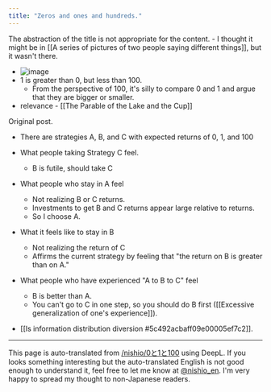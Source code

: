 ```yaml
---
title: "Zeros and ones and hundreds."
---
```



The abstraction of the title is not appropriate for the content.
    - I thought it might be in [[A series of pictures of two people saying different things]], but it wasn't there.
- ![image](https://gyazo.com/37abbb10cd7d478d944858e102ceb772/thumb/1000)
- 1 is greater than 0, but less than 100.
    - From the perspective of 100, it's silly to compare 0 and 1 and argue that they are bigger or smaller.
- relevance
        - [[The Parable of the Lake and the Cup]]

Original post.
- There are strategies A, B, and C with expected returns of 0, 1, and 100
- What people taking Strategy C feel.
    - B is futile, should take C
- What people who stay in A feel
    - Not realizing B or C returns.
    - Investments to get B and C returns appear large relative to returns.
    - So I choose A.
- What it feels like to stay in B
    - Not realizing the return of C
    - Affirms the current strategy by feeling that "the return on B is greater than on A."
- What people who have experienced "A to B to C" feel
    - B is better than A.
    - You can't go to C in one step, so you should do B first ([[Excessive generalization of one's experience]]).

- [[Is information distribution diversion #5c492acbaff09e00005ef7c2]].
---
This page is auto-translated from [/nishio/0と1と100](https://scrapbox.io/nishio/0と1と100) using DeepL. If you looks something interesting but the auto-translated English is not good enough to understand it, feel free to let me know at [@nishio_en](https://twitter.com/nishio_en). I'm very happy to spread my thought to non-Japanese readers.